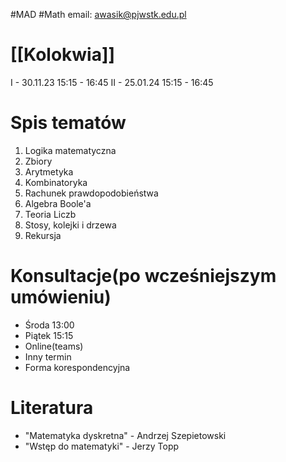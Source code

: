 #MAD #Math 
email: awasik@pjwstk.edu.pl
# [[Kolokwia]]
I - 30.11.23 15:15 - 16:45
II - 25.01.24 15:15 - 16:45
# Spis tematów
1. Logika matematyczna
2. Zbiory
3. Arytmetyka
4. Kombinatoryka
5. Rachunek prawdopodobieństwa
6. Algebra Boole'a 
7. Teoria Liczb
8. Stosy, kolejki i drzewa
9. Rekursja

# Konsultacje(po wcześniejszym umówieniu)
- Środa 13:00
- Piątek 15:15
- Online(teams)
- Inny termin
- Forma korespondencyjna

# Literatura
- "Matematyka dyskretna" - Andrzej Szepietowski
- "Wstęp do matematyki" - Jerzy Topp